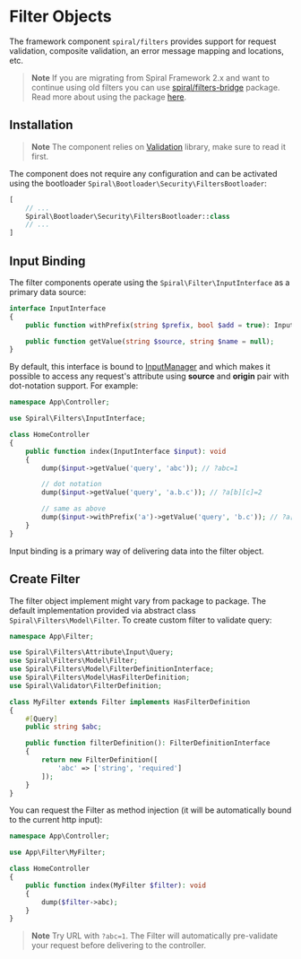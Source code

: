 # Filter Objects

The framework component `spiral/filters` provides support for request validation, composite validation, an error message
mapping and locations, etc.

> **Note**
> If you are migrating from Spiral Framework 2.x and want to continue using old filters you can use
> [spiral/filters-bridge](https://github.com/spiral/filters-bridge) package.
> Read more about using the package [here](../filters/bridge.md).

## Installation

> **Note**
> The component relies on [Validation](../validation/factory.md) library, make sure to read it first.

The component does not require any configuration and can be activated using the
bootloader `Spiral\Bootloader\Security\FiltersBootloader`:

```php
[
    // ...
    Spiral\Bootloader\Security\FiltersBootloader::class
    // ...
]
```

## Input Binding

The filter components operate using the `Spiral\Filter\InputInterface` as a primary data source:

```php
interface InputInterface
{
    public function withPrefix(string $prefix, bool $add = true): InputInterface;

    public function getValue(string $source, string $name = null);
}
```

By default, this interface is bound to [InputManager](../http/request-response.md) and which makes it possible to access
any request's attribute using **source** and **origin** pair with dot-notation support. For example:

```php
namespace App\Controller;

use Spiral\Filters\InputInterface;

class HomeController
{
    public function index(InputInterface $input): void
    {
        dump($input->getValue('query', 'abc')); // ?abc=1

        // dot notation
        dump($input->getValue('query', 'a.b.c')); // ?a[b][c]=2

        // same as above
        dump($input->withPrefix('a')->getValue('query', 'b.c')); // ?a[b][c]=2
    }
}
```

Input binding is a primary way of delivering data into the filter object.

## Create Filter

The filter object implement might vary from package to package. The default implementation provided via abstract class
`Spiral\Filters\Model\Filter`. To create custom filter to validate query:

```php
namespace App\Filter;

use Spiral\Filters\Attribute\Input\Query;
use Spiral\Filters\Model\Filter;
use Spiral\Filters\Model\FilterDefinitionInterface;
use Spiral\Filters\Model\HasFilterDefinition;
use Spiral\Validator\FilterDefinition;

class MyFilter extends Filter implements HasFilterDefinition
{
    #[Query]
    public string $abc;

    public function filterDefinition(): FilterDefinitionInterface
    {
        return new FilterDefinition([
            'abc' => ['string', 'required']
        ]);
    }
}
```

You can request the Filter as method injection (it will be automatically bound to the current http input):

```php
namespace App\Controller;

use App\Filter\MyFilter;

class HomeController
{
    public function index(MyFilter $filter): void
    {     
        dump($filter->abc);
    }
}
```

> **Note**
> Try URL with `?abc=1`. The Filter will automatically pre-validate your request before delivering to the controller.

